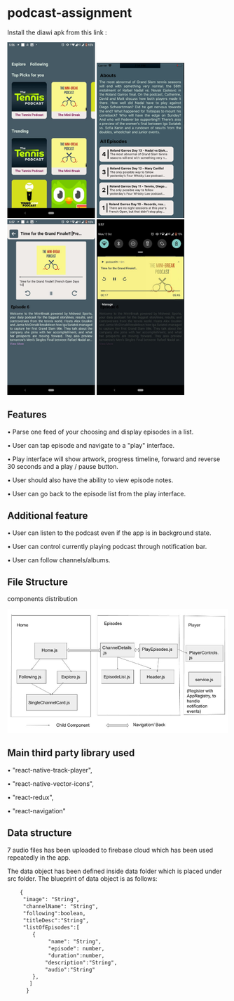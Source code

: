 # podcast-assignment

Install the diawi apk from this link : 

<div style="flex-direction:row">
<img src="screenshots/Home.jpeg" width="200">
<img src="screenshots/episodeList.png" width="200">
<img src="screenshots/player.jpeg" width="200">
<img src="screenshots/notification.jpeg" width="200">
</div>

## Features
• Parse one feed of your choosing and display episodes in a list.

• User can tap episode and navigate to a "play" interface.

• Play interface will show artwork, progress timeline, forward and reverse 30 seconds and a play / pause button.

• User should also have the ability to view episode notes.

• User can go back to the episode list from the play interface.
## Additional feature

• User can listen to the podcast even if the app is in background state.

• User can control currently playing podcast through notification bar. 

• User can follow channels/albums. 

## File Structure
components distribution
<div style="flex-direction:column">

<img src="screenshots/componentDirectory.jpg">
</div>

## Main third party library used


• "react-native-track-player",


• "react-native-vector-icons", 


• "react-redux",


• "react-navigation" 

## Data structure
   
  7 audio files has been uploaded to firebase cloud which has been used repeatedly in the app.
  
  The data object has been defined inside data folder which is placed under src folder.
  The blueprint of data object is as follows:
  
        {
         "image": "String",
         "channelName": "String",
         "following":boolean,
         "titleDesc":"String",
         "listOfEpisodes":[
            {
                 "name": "String",
                 "episode": number,
                 "duration":number,
                "description":"String",
                "audio":"String"
            },
           ]
          }
